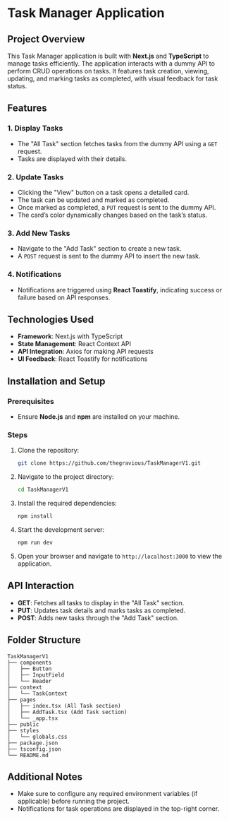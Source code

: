# Task Manager Application

## Project Overview
This Task Manager application is built with **Next.js** and **TypeScript** to manage tasks efficiently. The application interacts with a dummy API to perform CRUD operations on tasks. It features task creation, viewing, updating, and marking tasks as completed, with visual feedback for task status.

## Features

### 1. Display Tasks
- The "All Task" section fetches tasks from the dummy API using a `GET` request.
- Tasks are displayed with their details.

### 2. Update Tasks
- Clicking the "View" button on a task opens a detailed card.
- The task can be updated and marked as completed.
- Once marked as completed, a `PUT` request is sent to the dummy API.
- The card’s color dynamically changes based on the task’s status.

### 3. Add New Tasks
- Navigate to the "Add Task" section to create a new task.
- A `POST` request is sent to the dummy API to insert the new task.

### 4. Notifications
- Notifications are triggered using **React Toastify**, indicating success or failure based on API responses.

## Technologies Used
- **Framework**: Next.js with TypeScript
- **State Management**: React Context API
- **API Integration**: Axios for making API requests
- **UI Feedback**: React Toastify for notifications

## Installation and Setup

### Prerequisites
- Ensure **Node.js** and **npm** are installed on your machine.

### Steps
1. Clone the repository:
   ```bash
   git clone https://github.com/thegravious/TaskManagerV1.git
   ```
2. Navigate to the project directory:
   ```bash
   cd TaskManagerV1
   ```
3. Install the required dependencies:
   ```bash
   npm install
   ```
4. Start the development server:
   ```bash
   npm run dev
   ```
5. Open your browser and navigate to `http://localhost:3000` to view the application.

## API Interaction

- **GET**: Fetches all tasks to display in the "All Task" section.
- **PUT**: Updates task details and marks tasks as completed.
- **POST**: Adds new tasks through the "Add Task" section.

## Folder Structure
```
TaskManagerV1
├── components
│   ├── Button
│   ├── InputField
│   └── Header
├── context
│   └── TaskContext
├── pages
│   ├── index.tsx (All Task section)
│   ├── AddTask.tsx (Add Task section)
│   └── _app.tsx
├── public
├── styles
│   └── globals.css
├── package.json
├── tsconfig.json
└── README.md
```

## Additional Notes
- Make sure to configure any required environment variables (if applicable) before running the project.
- Notifications for task operations are displayed in the top-right corner.

